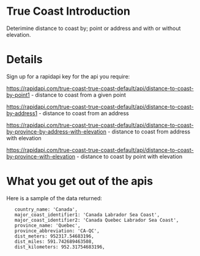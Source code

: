 # True Coast Introduction

Deterimine distance to coast by; point or address and with or without elevation.

# Details

Sign up for a rapidapi key for the api you require:

https://rapidapi.com/true-coast-true-coast-default/api/distance-to-coast-by-point1 - distance to coast from a given point

https://rapidapi.com/true-coast-true-coast-default/api/distance-to-coast-by-address1 - distance to coast from an address

https://rapidapi.com/true-coast-true-coast-default/api/distance-to-coast-by-province-by-address-with-elevation - distance to coast from address with elevation

https://rapidapi.com/true-coast-true-coast-default/api/distance-to-coast-by-province-with-elevation - distance to coast by point with elevation

# What you get out of the apis

Here is a sample of the data returned:

       country_name: 'Canada',
       major_coast_identifier1: 'Canada Labrador Sea Coast',
       major_coast_identifier2: 'Canada Quebec Labrador Sea Coast',
       province_name: 'Quebec',
       province_abbreviation: 'CA-QC',
       dist_meters: 952317.54683196,
       dist_miles: 591.742689463508,
       dist_kilometers: 952.31754683196,
